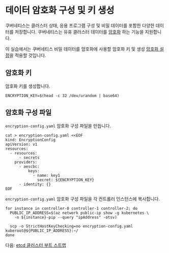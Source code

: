 # 데이터 암호화 구성 및 키 생성

쿠버네티스는 클러스터 상태, 응용 프로그램 구성 및 비밀 데이터를 포함한 다양한 데이터를 저장합니다. 쿠버네티스는 유휴 클러스터 데이터를 [암호화](https://kubernetes.io/docs/tasks/administer-cluster/encrypt-data) 하는 기능을 지원합니다.

이 실습에서는 쿠버네티스 비밀 데이터를 암호화에 사용할 암호화 키 및 생성 [암호화 설정](https://kubernetes.io/docs/tasks/administer-cluster/encrypt-data/#understanding-the-encryption-at-rest-configuration)을 적용할 것입니다.

## 암호화 키

암호화 키를 생성합니다.

```shell
ENCRYPTION_KEY=$(head -c 32 /dev/urandom | base64)
```

## 암호화 구성 파일

`encryption-config.yaml` 암호화 구성 파일을 만듭니다.

```shell
cat > encryption-config.yaml <<EOF
kind: EncryptionConfig
apiVersion: v1
resources:
  - resources:
      - secrets
    providers:
      - aescbc:
          keys:
            - name: key1
              secret: ${ENCRYPTION_KEY}
      - identity: {}
EOF
```

`encryption-config.yaml` 암호화 구성 파일을 각 컨트롤러 인스턴스에 복사합니다.

```shell
for instance in controller-0 controller-1 controller-2; do
  PUBLIC_IP_ADDRESS=$(az network public-ip show -g kubernetes \
    -n ${instance}-pip --query "ipAddress" -otsv)

  scp -o StrictHostKeyChecking=no encryption-config.yaml kuberoot@${PUBLIC_IP_ADDRESS}:~/
done
```

다음: [etcd 클러스터 부트 스트랩](07-bootstrapping-etcd.md)
